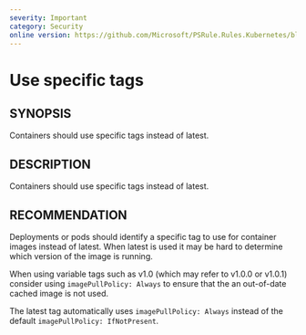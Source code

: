 ```yaml
---
severity: Important
category: Security
online version: https://github.com/Microsoft/PSRule.Rules.Kubernetes/blob/main/docs/rules/en/Kubernetes.Pod.Latest.md
---
```


# Use specific tags

## SYNOPSIS

Containers should use specific tags instead of latest.

## DESCRIPTION

Containers should use specific tags instead of latest.

## RECOMMENDATION

Deployments or pods should identify a specific tag to use for container images instead of latest.
When latest is used it may be hard to determine which version of the image is running.

When using variable tags such as v1.0 (which may refer to v1.0.0 or v1.0.1) consider using `imagePullPolicy: Always` to ensure that the an out-of-date cached image is not used.

The latest tag automatically uses `imagePullPolicy: Always` instead of the default `imagePullPolicy: IfNotPresent`.
